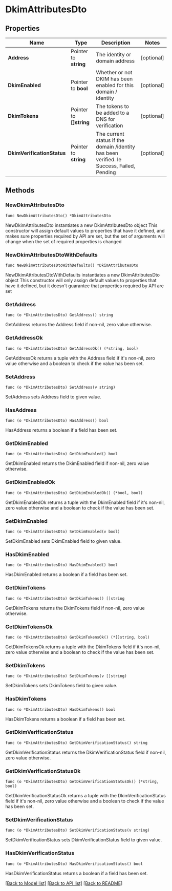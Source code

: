 # DkimAttributesDto

## Properties

Name | Type | Description | Notes
------------ | ------------- | ------------- | -------------
**Address** | Pointer to **string** | The identity or domain address | [optional] 
**DkimEnabled** | Pointer to **bool** | Whether or not DKIM has been enabled for this domain / identity | [optional] 
**DkimTokens** | Pointer to **[]string** | The tokens to be added to a DNS for verification | [optional] 
**DkimVerificationStatus** | Pointer to **string** | The current status if the domain /identity has been verified. Ie Success, Failed, Pending | [optional] 

## Methods

### NewDkimAttributesDto

`func NewDkimAttributesDto() *DkimAttributesDto`

NewDkimAttributesDto instantiates a new DkimAttributesDto object
This constructor will assign default values to properties that have it defined,
and makes sure properties required by API are set, but the set of arguments
will change when the set of required properties is changed

### NewDkimAttributesDtoWithDefaults

`func NewDkimAttributesDtoWithDefaults() *DkimAttributesDto`

NewDkimAttributesDtoWithDefaults instantiates a new DkimAttributesDto object
This constructor will only assign default values to properties that have it defined,
but it doesn't guarantee that properties required by API are set

### GetAddress

`func (o *DkimAttributesDto) GetAddress() string`

GetAddress returns the Address field if non-nil, zero value otherwise.

### GetAddressOk

`func (o *DkimAttributesDto) GetAddressOk() (*string, bool)`

GetAddressOk returns a tuple with the Address field if it's non-nil, zero value otherwise
and a boolean to check if the value has been set.

### SetAddress

`func (o *DkimAttributesDto) SetAddress(v string)`

SetAddress sets Address field to given value.

### HasAddress

`func (o *DkimAttributesDto) HasAddress() bool`

HasAddress returns a boolean if a field has been set.

### GetDkimEnabled

`func (o *DkimAttributesDto) GetDkimEnabled() bool`

GetDkimEnabled returns the DkimEnabled field if non-nil, zero value otherwise.

### GetDkimEnabledOk

`func (o *DkimAttributesDto) GetDkimEnabledOk() (*bool, bool)`

GetDkimEnabledOk returns a tuple with the DkimEnabled field if it's non-nil, zero value otherwise
and a boolean to check if the value has been set.

### SetDkimEnabled

`func (o *DkimAttributesDto) SetDkimEnabled(v bool)`

SetDkimEnabled sets DkimEnabled field to given value.

### HasDkimEnabled

`func (o *DkimAttributesDto) HasDkimEnabled() bool`

HasDkimEnabled returns a boolean if a field has been set.

### GetDkimTokens

`func (o *DkimAttributesDto) GetDkimTokens() []string`

GetDkimTokens returns the DkimTokens field if non-nil, zero value otherwise.

### GetDkimTokensOk

`func (o *DkimAttributesDto) GetDkimTokensOk() (*[]string, bool)`

GetDkimTokensOk returns a tuple with the DkimTokens field if it's non-nil, zero value otherwise
and a boolean to check if the value has been set.

### SetDkimTokens

`func (o *DkimAttributesDto) SetDkimTokens(v []string)`

SetDkimTokens sets DkimTokens field to given value.

### HasDkimTokens

`func (o *DkimAttributesDto) HasDkimTokens() bool`

HasDkimTokens returns a boolean if a field has been set.

### GetDkimVerificationStatus

`func (o *DkimAttributesDto) GetDkimVerificationStatus() string`

GetDkimVerificationStatus returns the DkimVerificationStatus field if non-nil, zero value otherwise.

### GetDkimVerificationStatusOk

`func (o *DkimAttributesDto) GetDkimVerificationStatusOk() (*string, bool)`

GetDkimVerificationStatusOk returns a tuple with the DkimVerificationStatus field if it's non-nil, zero value otherwise
and a boolean to check if the value has been set.

### SetDkimVerificationStatus

`func (o *DkimAttributesDto) SetDkimVerificationStatus(v string)`

SetDkimVerificationStatus sets DkimVerificationStatus field to given value.

### HasDkimVerificationStatus

`func (o *DkimAttributesDto) HasDkimVerificationStatus() bool`

HasDkimVerificationStatus returns a boolean if a field has been set.


[[Back to Model list]](../README.md#documentation-for-models) [[Back to API list]](../README.md#documentation-for-api-endpoints) [[Back to README]](../README.md)


